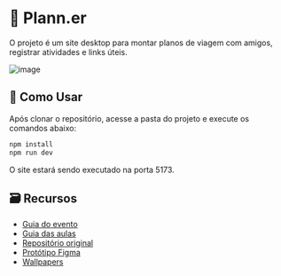 # 🛬 Plann.er

O projeto é um site desktop para montar planos de viagem com amigos, registrar atividades e links úteis.

![image](https://github.com/Azanniel/planner-react/assets/71537090/1ae6719c-0fcd-49b3-9c94-47d82bdaaf9e)

## 🚀 Como Usar

Após clonar o repositório, acesse a pasta do projeto e execute os comandos abaixo:

```bash
npm install
npm run dev
```

O site estará sendo executado na porta 5173.

## 🗃️ Recursos

- [Guia do evento](https://efficient-sloth-d85.notion.site/Java-88e8c49196cb497aa471a3773408ecba)
- [Guia das aulas](https://efficient-sloth-d85.notion.site/ReactJS-914c8f879c2a41c2b116c91d19bfad27#a51ab1556dca4710aabb6e4544fd0c46)
- [Repositório original](https://github.com/rocketseat-education/nlw-journey-react)
- [Protótipo Figma](https://www.figma.com/design/KLcBgS6CjQC8rO4d8GfgJ4/NLW-Journey-%E2%80%A2-Planejador-de-viagem?node-id=0-1&t=BDOBsChBmZB15SsU-1)
- [Wallpapers](https://drive.google.com/drive/folders/1RNF5zIV3niolsPZ8wXzcU4fiOLeIEovA)
